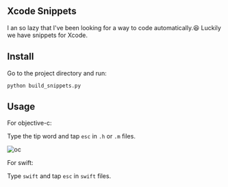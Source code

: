 ## Xcode Snippets

I an so lazy that I've been looking for a way to code automatically.😆
Luckily we have snippets for Xcode.


## Install

Go to the project directory and run:

```shell
python build_snippets.py
```

## Usage

For objective-c:

Type the tip word and tap `esc` in `.h` or `.m` files.

![oc](./1.gif)

For swift:

Type `swift` and tap `esc` in `swift` files.

